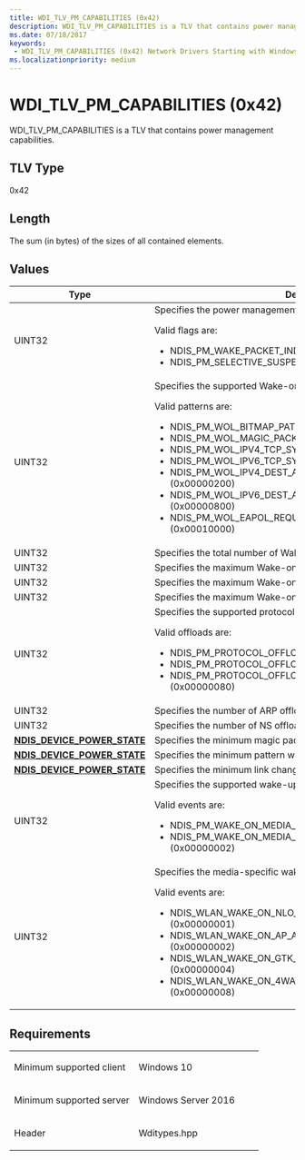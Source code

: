 ```yaml
---
title: WDI_TLV_PM_CAPABILITIES (0x42)
description: WDI_TLV_PM_CAPABILITIES is a TLV that contains power management capabilities.
ms.date: 07/18/2017
keywords:
 - WDI_TLV_PM_CAPABILITIES (0x42) Network Drivers Starting with Windows Vista
ms.localizationpriority: medium
---
```


# WDI\_TLV\_PM\_CAPABILITIES (0x42)


WDI\_TLV\_PM\_CAPABILITIES is a TLV that contains power management capabilities.

## TLV Type


0x42

## Length


The sum (in bytes) of the sizes of all contained elements.

## Values


<table>
<colgroup>
<col width="50%" />
<col width="50%" />
</colgroup>
<thead>
<tr class="header">
<th>Type</th>
<th>Description</th>
</tr>
</thead>
<tbody>
<tr class="odd">
<td>UINT32</td>
<td>Specifies the power management supported flags.
<p>Valid flags are:</p>
<ul>
<li>NDIS_PM_WAKE_PACKET_INDICATION_SUPPORTED</li>
<li>NDIS_PM_SELECTIVE_SUSPEND_SUPPORTED (0x00000002)</li>
</ul></td>
</tr>
<tr class="even">
<td>UINT32</td>
<td>Specifies the supported Wake-on-LAN patterns.
<p>Valid patterns are:</p>
<ul>
<li>NDIS_PM_WOL_BITMAP_PATTERN_SUPPORTED (0x00000001)</li>
<li>NDIS_PM_WOL_MAGIC_PACKET_SUPPORTED (0x00000002)</li>
<li>NDIS_PM_WOL_IPV4_TCP_SYN_SUPPORTED (0x00000004)</li>
<li>NDIS_PM_WOL_IPV6_TCP_SYN_SUPPORTED (0x00000008)</li>
<li>NDIS_PM_WOL_IPV4_DEST_ADDR_WILDCARD_SUPPORTED (0x00000200)</li>
<li>NDIS_PM_WOL_IPV6_DEST_ADDR_WILDCARD_SUPPORTED (0x00000800)</li>
<li>NDIS_PM_WOL_EAPOL_REQUEST_ID_MESSAGE_SUPPORTED (0x00010000)</li>
</ul></td>
</tr>
<tr class="odd">
<td>UINT32</td>
<td>Specifies the total number of Wake-on-LAN patterns.</td>
</tr>
<tr class="even">
<td>UINT32</td>
<td>Specifies the maximum Wake-on-LAN pattern size.</td>
</tr>
<tr class="odd">
<td>UINT32</td>
<td>Specifies the maximum Wake-on-LAN pattern offset.</td>
</tr>
<tr class="even">
<td>UINT32</td>
<td>Specifies the maximum Wake-on-LAN packet save buffer.</td>
</tr>
<tr class="odd">
<td>UINT32</td>
<td>Specifies the supported protocol offloads.
<p>Valid offloads are:</p>
<ul>
<li>NDIS_PM_PROTOCOL_OFFLOAD_ARP_SUPPORTED (0x00000001)</li>
<li>NDIS_PM_PROTOCOL_OFFLOAD_NS_SUPPORTED (0x00000002)</li>
<li>NDIS_PM_PROTOCOL_OFFLOAD_80211_RSN_REKEY_SUPPORTED (0x00000080)</li>
</ul></td>
</tr>
<tr class="even">
<td>UINT32</td>
<td>Specifies the number of ARP offload IPv4 addresses.</td>
</tr>
<tr class="odd">
<td>UINT32</td>
<td>Specifies the number of NS offload IPv6 addresses.</td>
</tr>
<tr class="even">
<td><a href="/windows-hardware/drivers/ddi/ntddndis/ne-ntddndis-_ndis_device_power_state" data-raw-source="[&lt;strong&gt;NDIS_DEVICE_POWER_STATE&lt;/strong&gt;](/windows-hardware/drivers/ddi/ntddndis/ne-ntddndis-_ndis_device_power_state)"><strong>NDIS_DEVICE_POWER_STATE</strong></a></td>
<td>Specifies the minimum magic packet wake-up.</td>
</tr>
<tr class="odd">
<td><a href="/windows-hardware/drivers/ddi/ntddndis/ne-ntddndis-_ndis_device_power_state" data-raw-source="[&lt;strong&gt;NDIS_DEVICE_POWER_STATE&lt;/strong&gt;](/windows-hardware/drivers/ddi/ntddndis/ne-ntddndis-_ndis_device_power_state)"><strong>NDIS_DEVICE_POWER_STATE</strong></a></td>
<td>Specifies the minimum pattern wake-up.</td>
</tr>
<tr class="even">
<td><a href="/windows-hardware/drivers/ddi/ntddndis/ne-ntddndis-_ndis_device_power_state" data-raw-source="[&lt;strong&gt;NDIS_DEVICE_POWER_STATE&lt;/strong&gt;](/windows-hardware/drivers/ddi/ntddndis/ne-ntddndis-_ndis_device_power_state)"><strong>NDIS_DEVICE_POWER_STATE</strong></a></td>
<td>Specifies the minimum link change wake-up.</td>
</tr>
<tr class="odd">
<td>UINT32</td>
<td>Specifies the supported wake-up events.
<p>Valid events are:</p>
<ul>
<li>NDIS_PM_WAKE_ON_MEDIA_CONNECT_SUPPORTED (0x00000001)</li>
<li>NDIS_PM_WAKE_ON_MEDIA_DISCONNECT_SUPPORTED (0x00000002)</li>
</ul></td>
</tr>
<tr class="even">
<td>UINT32</td>
<td>Specifies the media-specific wake-up events.
<p>Valid events are:</p>
<ul>
<li>NDIS_WLAN_WAKE_ON_NLO_DISCOVERY_SUPPORTED (0x00000001)</li>
<li>NDIS_WLAN_WAKE_ON_AP_ASSOCIATION_LOST_SUPPORTED (0x00000002)</li>
<li>NDIS_WLAN_WAKE_ON_GTK_HANDSHAKE_ERROR_SUPPORTED (0x00000004)</li>
<li>NDIS_WLAN_WAKE_ON_4WAY_HANDSHAKE_REQUEST_SUPPORTED (0x00000008)</li>
</ul></td>
</tr>
</tbody>
</table>

 

Requirements
------------

<table>
<colgroup>
<col width="50%" />
<col width="50%" />
</colgroup>
<tbody>
<tr class="odd">
<td><p>Minimum supported client</p></td>
<td><p>Windows 10</p></td>
</tr>
<tr class="even">
<td><p>Minimum supported server</p></td>
<td><p>Windows Server 2016</p></td>
</tr>
<tr class="odd">
<td><p>Header</p></td>
<td>Wditypes.hpp</td>
</tr>
</tbody>
</table>

